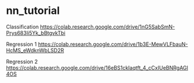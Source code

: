 # nn_tutorial

Classification
https://colab.research.google.com/drive/1nG5SabSmN-Prys683li5Yk_bBtgvkTbi

Regression 1
https://colab.research.google.com/drive/1b3E-MewVLFbauN-HcMS_eWdknWbLSD2R

Regression 2
https://colab.research.google.com/drive/16eBS1ckIaqtft_4_cCxIUeBNRgAGl4OS
